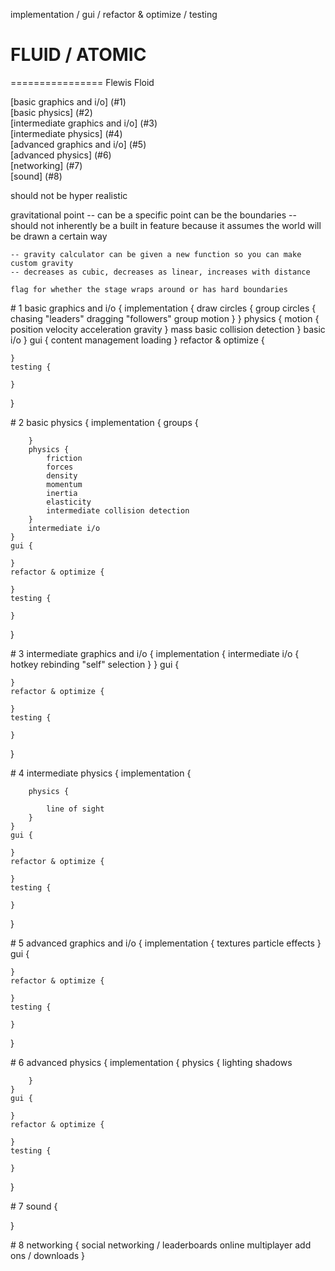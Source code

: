 implementation / gui / refactor & optimize / testing

# FLUID / ATOMIC
================
Flewis
Floid

[basic graphics and i/o] (#1)  
[basic physics] (#2)  
[intermediate graphics and i/o] (#3)  
[intermediate physics] (#4)  
[advanced graphics and i/o] (#5)  
[advanced physics] (#6)  
[networking] (#7)  
[sound] (#8)  

should not be hyper realistic

gravitational point -- can be a specific point
	can be the boundaries -- should not inherently be a built in feature because
	it assumes the world will be drawn a certain way
	
	-- gravity calculator can be given a new function so you can make custom gravity
	-- decreases as cubic, decreases as linear, increases with distance
	
	flag for whether the stage wraps around or has hard boundaries

<div id="1"></div>
# 1 basic graphics and i/o {
	implementation {
		draw circles {
			group circles {
				chasing "leaders"
				dragging "followers"
				group motion
			}
		}
		physics {
			motion {
				position
				velocity
				acceleration
				gravity	
			}
			mass
			basic collision detection
		}
		basic i/o
	}
	gui {
		content management
		loading
	}
	refactor & optimize {
	
	}
	testing {
	
	}
}

<div id="2"></div>
# 2 basic physics {
	implementation {
		groups {
			
		}
		physics {
			friction
			forces
			density
			momentum
			inertia
			elasticity
			intermediate collision detection
		}
		intermediate i/o
	}
	gui {
	
	}
	refactor & optimize {
	
	}
	testing {
	
	}
}

<div id="3"></div>
# 3 intermediate graphics and i/o {
	implementation {
		intermediate i/o {
			hotkey rebinding
			"self" selection
		}
	}
	gui {
	
	}
	refactor & optimize {
	
	}
	testing {
	
	}
}

<div id="4"></div>
# 4 intermediate physics {
	implementation {
		
		physics {
				
			line of sight
		}
	}
	gui {
	
	}
	refactor & optimize {
	
	}
	testing {
	
	}
}

<div id="5"></div>
# 5 advanced graphics and i/o {
	implementation {
		textures
		particle effects
	}
	gui {
		
	}
	refactor & optimize {
		
	}
	testing {
		
	}
}

<div id="6"></div>
# 6 advanced physics {
	implementation {
		physics {
			lighting
			shadows

		}
	}
	gui {
		
	}
	refactor & optimize {
		
	}
	testing {
		
	}
}

<div id="7"></div>
# 7 sound {
	
}

<div id="8"></div>
# 8 networking {
	social networking / leaderboards
	online multiplayer
	add ons / downloads
}